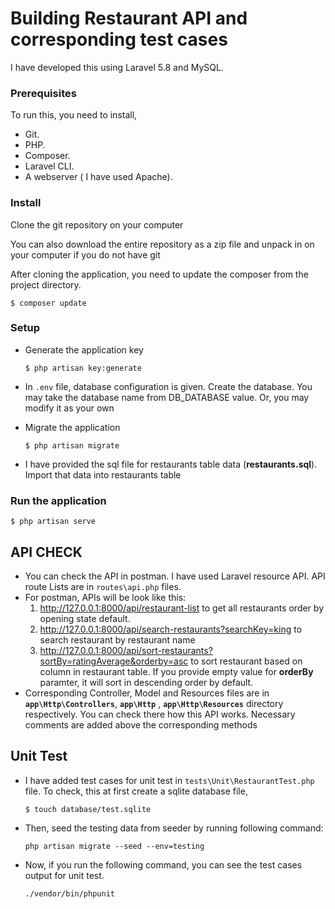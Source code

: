 # Building Restaurant API and corresponding test cases

I have developed this using Laravel 5.8 and MySQL.

### Prerequisites
To run this, you need to install,

* Git.
* PHP.
* Composer.
* Laravel CLI.
* A webserver ( I have used Apache).

### Install
Clone the git repository on your computer

You can also download the entire repository as a zip file and unpack in on your computer if you do not have git

After cloning the application, you need to update the composer from the project directory. 

```
$ composer update
```

### Setup

- Generate the application key

  ```$ php artisan key:generate```
  
- In `.env` file, database configuration is given. Create the database. You may take the database name from DB_DATABASE value. Or, you may modify it as your own

- Migrate the application

  ```$ php artisan migrate```

- I have provided the sql file for restaurants table data (**restaurants.sql**). Import that data into restaurants table


### Run the application

  ```$ php artisan serve```
  
## API CHECK
- You can check the API in postman. I have used Laravel resource API. API route Lists are in ```routes\api.php``` files. 
- For postman, APIs will be look like this: 
  1. http://127.0.0.1:8000/api/restaurant-list to get all restaurants order by opening state default.
  2. http://127.0.0.1:8000/api/search-restaurants?searchKey=king to search restaurant by restaurant name
  3. http://127.0.0.1:8000/api/sort-restaurants?sortBy=ratingAverage&orderby=asc to sort restaurant based on column in restaurant table. If you provide empty value for **orderBy** paramter, it will sort in descending order by default.
- Corresponding Controller, Model and Resources files are in **```app\Http\Controllers```**, **```app\Http```** , **```app\Http\Resources```** directory respectively. You can check there how this API works. Necessary comments are added above the corresponding methods


## Unit Test

- I have added test cases for unit test in ```tests\Unit\RestaurantTest.php``` file. To check, this at first create a sqlite database file,
    
    ```$ touch database/test.sqlite```

- Then, seed the testing data from seeder by running following command: 
    
    ```php artisan migrate --seed --env=testing``` 
- Now, if you run the following command, you can see the test cases output for unit test.
    
    ```./vendor/bin/phpunit```
   
